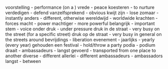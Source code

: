 voorstelling - performance (on a )
vrede - peace
koesteren - to nurture 
verdedigen - defend 
vanzelfsprekend - obvious
kwijt zijn - lose 
zomaar - instantly
anders - different, otherwise
wereldwijd - worldwide
krachten - forces
macht - power
machtiger - more powerful
belangrijk - important
stem - voice
onder druk - under pressure
druk in de straat - very busy on the street (for a specific street)
druk op de straat - very busy in general on the streets around
bevrijdings - liberation
evenement - 
jaarlijks - yearly (every year)
gehouden een festival - hold/throw a party
podia - podium
draait - 
ambassadeurs - 
langst gevoerd - transported from one place to another 
diverse - different
allerlei - different 
ambassadeurs - ambassadors
langst - between